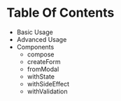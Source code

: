 # Table Of Contents

* Basic Usage
* Advanced Usage
* Components
    * compose
    * createForm
    * fromModal
    * withState
    * withSideEffect
    * withValidation
